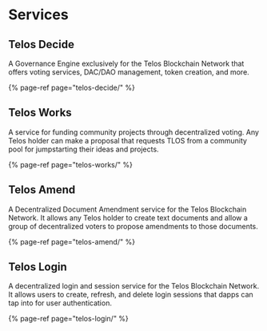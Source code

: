# Services

## Telos Decide

A Governance Engine exclusively for the Telos Blockchain Network that offers voting services, DAC/DAO management, token creation, and more.

{% page-ref page="telos-decide/" %}

## Telos Works

A service for funding community projects through decentralized voting. Any Telos holder can make a proposal that requests TLOS from a community pool for jumpstarting their ideas and projects.

{% page-ref page="telos-works/" %}

## Telos Amend

A Decentralized Document Amendment service for the Telos Blockchain Network. It allows any Telos holder to create text documents and allow a group of decentralized voters to propose amendments to those documents.

{% page-ref page="telos-amend/" %}

## Telos Login

A decentralized login and session service for the Telos Blockchain Network. It allows users to create, refresh, and delete login sessions that dapps can tap into for user authentication.

{% page-ref page="telos-login/" %}



